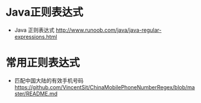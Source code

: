# Java正则表达式

- Java 正则表达式 <http://www.runoob.com/java/java-regular-expressions.html>

# 常用正则表达式

- 匹配中国大陆的有效手机号码 <https://github.com/VincentSit/ChinaMobilePhoneNumberRegex/blob/master/README.md>
